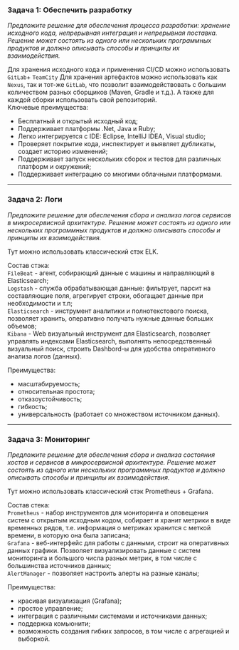 ### Задача 1: Обеспечить разработку
_Предложите решение для обеспечения процесса разработки: хранение 
исходного кода, непрерывная интеграция и непрерывная поставка. Решение 
может состоять из одного или нескольких программных продуктов и должно 
описывать способы и принципы их взаимодействия._  

Для хранения исходного кода и применения CI/CD можно использовать 
`GitLab`+ `TeamCity` Для хранения артефактов можно использовать как `Nexus`, так и 
тот-же `GitLab`, что позволит взаимодействовать с большим количеством 
разных сборщиков (Maven, Gradle и т.д.). А также для каждой сборки 
использовать свой репозиторий.  
Ключевые преимущества:  
* Бесплатный и открытый исходный код;
* Поддерживает платформы .Net, Java и Ruby;
* Легко интегрируется с IDE: Eclipse, IntelliJ IDEA, Visual studio;
* Проверяет покрытие кода, инспектирует и выявляет дубликаты, 
создает историю изменений;
* Поддерживает запуск нескольких сборок и тестов для различных платформ 
и окружений;
* Поддерживает интеграцию со многими облачными платформами.

___
### Задача 2: Логи
_Предложите решение для обеспечения сбора и анализа логов сервисов в 
микросервисной архитектуре. Решение может состоять из одного или 
нескольких программных продуктов и должно описывать способы и 
принципы их взаимодействия._  

Тут можно использовать классический стэк ELK. 

Состав стэка:  
`FileBeat` - агент, собирающий данные с машины и направляющий в 
Elasticsearch;  
`Logstash` - служба обрабатывающая данные: фильтрует, парсит на 
составляющие поля, агрегирует строки, обогащает данные при необходимости
и т.п;  
`Elasticsearch` - инструмент аналитики и полнотекстового поиска,  
позволяет хранить, оперативно получать нужные данные больших объемов;  
`Kibana` - Web визуальный инструмент для Elasticsearch, позволяет 
управлять индексами Elasticsearch, выполнять непосредственный 
визуальный поиск, строить Dashbord-ы для удобства оперативного 
анализа логов (данных).  

Преимущества: 
* масштабируемость;
* относительная простота; 
* отказоустойчивость;
* гибкость;
* универсальность (работает со множеством источником данных).

---
### Задача 3: Мониторинг
_Предложите решение для обеспечения сбора и анализа состояния хостов и 
сервисов в микросервисной архитектуре. Решение может состоять из 
одного или нескольких программных продуктов и должно описывать 
способы и принципы их взаимодействия._  

Тут можно использовать классический стэк Prometheus + Grafana. 

Состав стека:  
`Prometheus` - набор инструментов для мониторинга и оповещения 
систем с открытым исходным кодом, собирает и хранит метрики в виде 
временных рядов, т.е. информация о метриках хранится с меткой времени, 
в которую она была записана;  
`Grafana` - веб-интерфейс для работы с данными, строит на оперативных 
данных графики. Позволяет визуализировать данные с систем мониторинга 
и большого числа разных метрик, в том числе с большинства источников 
данных;  
`AlertManager` - позволяет настроить алерты на разные каналы;

Преимущества:   
* красивая визуализация (Grafana);
* простое управление;
* интеграция с различными системами и источниками данных;
* поддержка комьюнити;
* возможность создания гибких запросов, в том числе с агрегацией 
и выборкой.
